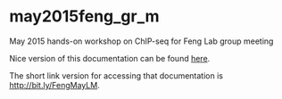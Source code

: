 # may2015feng_gr_m
May 2015 hands-on workshop on ChIP-seq for Feng Lab group meeting

Nice version of this documentation can be found [here](fenglabwkshopmay2015.readthedocs.or).

The short link version for accessing that documentation is http://bit.ly/FengMayLM.
